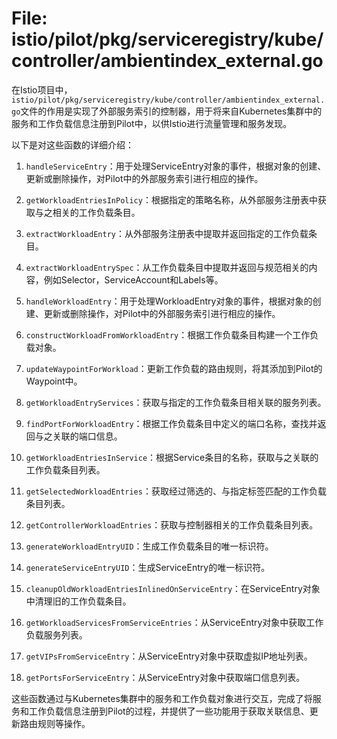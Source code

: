 # File: istio/pilot/pkg/serviceregistry/kube/controller/ambientindex_external.go

在Istio项目中，`istio/pilot/pkg/serviceregistry/kube/controller/ambientindex_external.go`文件的作用是实现了外部服务索引的控制器，用于将来自Kubernetes集群中的服务和工作负载信息注册到Pilot中，以供Istio进行流量管理和服务发现。

以下是对这些函数的详细介绍：

1. `handleServiceEntry`：用于处理ServiceEntry对象的事件，根据对象的创建、更新或删除操作，对Pilot中的外部服务索引进行相应的操作。

2. `getWorkloadEntriesInPolicy`：根据指定的策略名称，从外部服务注册表中获取与之相关的工作负载条目。

3. `extractWorkloadEntry`：从外部服务注册表中提取并返回指定的工作负载条目。

4. `extractWorkloadEntrySpec`：从工作负载条目中提取并返回与规范相关的内容，例如Selector，ServiceAccount和Labels等。

5. `handleWorkloadEntry`：用于处理WorkloadEntry对象的事件，根据对象的创建、更新或删除操作，对Pilot中的外部服务索引进行相应的操作。

6. `constructWorkloadFromWorkloadEntry`：根据工作负载条目构建一个工作负载对象。

7. `updateWaypointForWorkload`：更新工作负载的路由规则，将其添加到Pilot的Waypoint中。

8. `getWorkloadEntryServices`：获取与指定的工作负载条目相关联的服务列表。

9. `findPortForWorkloadEntry`：根据工作负载条目中定义的端口名称，查找并返回与之关联的端口信息。

10. `getWorkloadEntriesInService`：根据Service条目的名称，获取与之关联的工作负载条目列表。

11. `getSelectedWorkloadEntries`：获取经过筛选的、与指定标签匹配的工作负载条目列表。

12. `getControllerWorkloadEntries`：获取与控制器相关的工作负载条目列表。

13. `generateWorkloadEntryUID`：生成工作负载条目的唯一标识符。

14. `generateServiceEntryUID`：生成ServiceEntry的唯一标识符。

15. `cleanupOldWorkloadEntriesInlinedOnServiceEntry`：在ServiceEntry对象中清理旧的工作负载条目。

16. `getWorkloadServicesFromServiceEntries`：从ServiceEntry对象中获取工作负载服务列表。

17. `getVIPsFromServiceEntry`：从ServiceEntry对象中获取虚拟IP地址列表。

18. `getPortsForServiceEntry`：从ServiceEntry对象中获取端口信息列表。

这些函数通过与Kubernetes集群中的服务和工作负载对象进行交互，完成了将服务和工作负载信息注册到Pilot的过程，并提供了一些功能用于获取关联信息、更新路由规则等操作。


